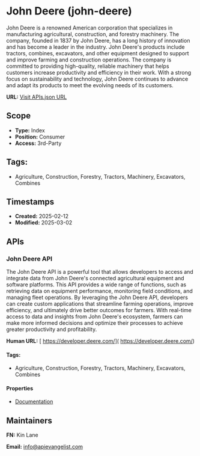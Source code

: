 # John Deere (john-deere)
John Deere is a renowned American corporation that specializes in manufacturing agricultural, construction, and forestry machinery. The company, founded in 1837 by John Deere, has a long history of innovation and has become a leader in the industry. John Deere's products include tractors, combines, excavators, and other equipment designed to support and improve farming and construction operations. The company is committed to providing high-quality, reliable machinery that helps customers increase productivity and efficiency in their work. With a strong focus on sustainability and technology, John Deere continues to advance and adapt its products to meet the evolving needs of its customers.

**URL:** [Visit APIs.json URL](https://raw.githubusercontent.com/api-evangelist/john-deere/refs/heads/main/apis.yml)

## Scope

- **Type:** Index 
- **Position:** Consumer 
- **Access:** 3rd-Party 

## Tags:

 - Agriculture, Construction, Forestry, Tractors, Machinery, Excavators, Combines

## Timestamps

- **Created:** 2025-02-12 
- **Modified:** 2025-03-02 

## APIs

### John Deere API
The John Deere API is a powerful tool that allows developers to access and integrate data from John Deere's connected agricultural equipment and software platforms. This API provides a wide range of functions, such as retrieving data on equipment performance, monitoring field conditions, and managing fleet operations. By leveraging the John Deere API, developers can create custom applications that streamline farming operations, improve efficiency, and ultimately drive better outcomes for farmers. With real-time access to data and insights from John Deere's ecosystem, farmers can make more informed decisions and optimize their processes to achieve greater productivity and profitability.

**Human URL:** [ https://developer.deere.com/]( https://developer.deere.com/)


#### Tags:

 - Agriculture, Construction, Forestry, Tractors, Machinery, Excavators, Combines

#### Properties

- [Documentation]( https://developer.deere.com/)

## Maintainers

**FN:** Kin Lane

**Email:** info@apievangelist.com

